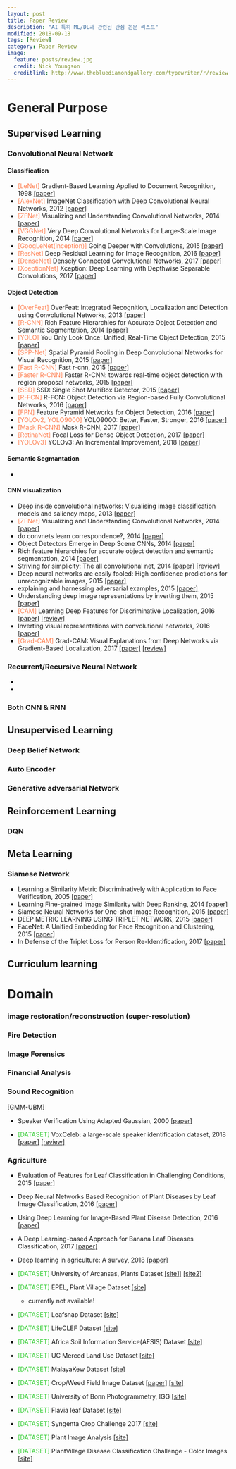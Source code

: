 ```yaml
---
layout: post
title: Paper Review
description: "AI 특히 ML/DL과 관련된 관심 논문 리스트"
modified: 2018-09-18
tags: [Review]
category: Paper Review
image:
  feature: posts/review.jpg
  credit: Nick Youngson
  creditlink: http://www.thebluediamondgallery.com/typewriter/r/review.html
---
```


<style>
:root {
    --main-txt-color: coral;
    --main-txt-datset-color: LimeGreen;
}
</style>

# General Purpose
## Supervised Learning
### Convolutional Neural Network
#### Classification
- <span style="color:var(--main-txt-color)">[LeNet]</span> Gradient-Based Learning Applied to Document Recognition, 1998 [[paper]](http://yann.lecun.com/exdb/publis/pdf/lecun-01a.pdf)
- <span style="color:var(--main-txt-color)">[AlexNet]</span> ImageNet Classification with Deep Convolutional Neural Networks, 2012 [[paper]](http://papers.nips.cc/paper/4824-imagenet-classification-with-deep-convolutional-neural-networks.pdf)
- <span style="color:var(--main-txt-color)">[ZFNet]</span> Visualizing and Understanding Convolutional Networks, 2014 [[paper]](https://arxiv.org/pdf/1311.2901.pdf)
- <span style="color:var(--main-txt-color)">[VGGNet]</span> Very Deep Convolutional Networks for Large-Scale Image Recognition, 2014 [[paper]](https://arxiv.org/pdf/1409.1556.pdf)
- <span style="color:var(--main-txt-color)">[GoogLeNet(inception)]</span> Going Deeper with Convolutions, 2015 [[paper]](https://www.cv-foundation.org/openaccess/content_cvpr_2015/papers/Szegedy_Going_Deeper_With_2015_CVPR_paper.pdf)
- <span style="color:var(--main-txt-color)">[ResNet]</span> Deep Residual Learning for Image Recognition, 2016 [[paper]](https://www.cv-foundation.org/openaccess/content_cvpr_2016/papers/He_Deep_Residual_Learning_CVPR_2016_paper.pdf)
- <span style="color:var(--main-txt-color)">[DenseNet]</span> Densely Connected Convolutional Networks, 2017 [[paper]](http://openaccess.thecvf.com/content_cvpr_2017/papers/Huang_Densely_Connected_Convolutional_CVPR_2017_paper.pdf)
- <span style="color:var(--main-txt-color)">[XceptionNet]</span> Xception: Deep Learning with Depthwise Separable Convolutions, 2017 [[paper]](http://openaccess.thecvf.com/content_cvpr_2017/papers/Chollet_Xception_Deep_Learning_CVPR_2017_paper.pdf)

#### Object Detection
- <span style="color:var(--main-txt-color)">[OverFeat]</span> OverFeat: Integrated Recognition, Localization and Detection using Convolutional Networks, 2013 [[paper]](https://arxiv.org/abs/1312.6229)
- <span style="color:var(--main-txt-color)">[R-CNN]</span> Rich Feature Hierarchies for Accurate Object Detection and Semantic Segmentation, 2014 [[paper]](https://www.cv-foundation.org/openaccess/content_cvpr_2014/papers/Girshick_Rich_Feature_Hierarchies_2014_CVPR_paper.pdf)
- <span style="color:var(--main-txt-color)">[YOLO]</span> You Only Look Once: Unified, Real-Time Object Detection, 2015 [[paper]](https://arxiv.org/pdf/1506.02640.pdf)
- <span style="color:var(--main-txt-color)">[SPP-Net]</span> Spatial Pyramid Pooling in Deep Convolutional Networks for Visual Recognition, 2015 [[paper]](https://ieeexplore.ieee.org/abstract/document/7005506/)
- <span style="color:var(--main-txt-color)">[Fast R-CNN]</span> Fast r-cnn, 2015 [[paper]](https://www.cv-foundation.org/openaccess/content_iccv_2015/papers/Girshick_Fast_R-CNN_ICCV_2015_paper.pdf)
- <span style="color:var(--main-txt-color)">[Faster R-CNN]</span> Faster R-CNN: towards real-time object detection with region proposal networks, 2015 [[paper]](http://papers.nips.cc/paper/5638-faster-r-cnn-towards-real-time-object-detection-with-region-proposal-networks.pdf)
- <span style="color:var(--main-txt-color)">[SSD]</span> SSD: Single Shot MultiBox Detector, 2015 [[paper]](https://arxiv.org/pdf/1512.02325.pdf)
- <span style="color:var(--main-txt-color)">[R-FCN]</span> R-FCN: Object Detection via Region-based Fully Convolutional Networks, 2016 [[paper]](https://arxiv.org/pdf/1605.06409.pdf)
- <span style="color:var(--main-txt-color)">[FPN]</span> Feature Pyramid Networks for Object Detection, 2016 [[paper]](https://arxiv.org/pdf/1612.03144.pdf)
- <span style="color:var(--main-txt-color)">[YOLOv2, YOLO9000]</span> YOLO9000: Better, Faster, Stronger, 2016 [[paper]](https://arxiv.org/pdf/1612.08242.pdf)
- <span style="color:var(--main-txt-color)">[Mask R-CNN]</span> Mask R-CNN, 2017 [[paper]](https://ieeexplore.ieee.org/abstract/document/8237584/)
- <span style="color:var(--main-txt-color)">[RetinaNet]</span> Focal Loss for Dense Object Detection, 2017 [[paper]](https://arxiv.org/pdf/1708.02002.pdf)
- <span style="color:var(--main-txt-color)">[YOLOv3]</span> YOLOv3: An Incremental Improvement, 2018 [[paper]](https://pjreddie.com/media/files/papers/YOLOv3.pdf)

#### Semantic Segmantation
-

#### CNN visualization
- Deep inside convolutional networks: Visualising image classification models and saliency maps, 2013 [[paper]](https://arxiv.org/pdf/1312.6034.pdf)
- <span style="color:var(--main-txt-color)">[ZFNet]</span> Visualizing and Understanding Convolutional Networks, 2014 [[paper]](https://arxiv.org/pdf/1311.2901.pdf)
- do convnets learn correspondence?, 2014 [[paper]](http://papers.nips.cc/paper/5420-do-convnets-learn-correspondence.pdf)
- Object Detectors Emerge in Deep Scene CNNs, 2014 [[paper]](https://arxiv.org/pdf/1412.6856.pdf)
- Rich feature hierarchies for accurate object detection and semantic segmentation, 2014 [[paper]](https://www.cv-foundation.org/openaccess/content_cvpr_2014/papers/Girshick_Rich_Feature_Hierarchies_2014_CVPR_paper.pdf)
- Striving for simplicity: The all convolutional net, 2014 [[paper]](https://arxiv.org/pdf/1412.6806.pdf) [[review]](/cnn%20visualization/All-Convnet/)
- Deep neural networks are easily fooled: High confidence predictions for unrecognizable images, 2015 [[paper]](https://www.cv-foundation.org/openaccess/content_cvpr_2015/papers/Nguyen_Deep_Neural_Networks_2015_CVPR_paper.pdf)
- explaining and harnessing adversarial examples, 2015 [[paper]](https://arxiv.org/pdf/1412.6572.pdf)
- Understanding deep image representations by inverting them, 2015 [[paper]](https://www.cv-foundation.org/openaccess/content_cvpr_2015/papers/Mahendran_Understanding_Deep_Image_2015_CVPR_paper.pdf)
- <span style="color:var(--main-txt-color)">[CAM]</span> Learning Deep Features for Discriminative Localization, 2016 [[paper]](https://www.cv-foundation.org/openaccess/content_cvpr_2016/papers/Zhou_Learning_Deep_Features_CVPR_2016_paper.pdf) [[review]](/cnn%20visualization/CAM/)
- Inverting visual representations with convolutional networks, 2016 [[paper]](https://www.cv-foundation.org/openaccess/content_cvpr_2016/papers/Dosovitskiy_Inverting_Visual_Representations_CVPR_2016_paper.pdf)
- <span style="color:var(--main-txt-color)">[Grad-CAM]</span> Grad-CAM: Visual Explanations from Deep Networks via Gradient-Based Localization, 2017 [[paper]](http://openaccess.thecvf.com/content_ICCV_2017/papers/Selvaraju_Grad-CAM_Visual_Explanations_ICCV_2017_paper.pdf) [[review]](/cnn%20visualization/GradCAM/)

### Recurrent/Recursive Neural Network
-
-

### Both CNN & RNN

## Unsupervised Learning
### Deep Belief Network
### Auto Encoder
### Generative adversarial Network

## Reinforcement Learning
### DQN

## Meta Learning
### Siamese Network
- Learning a Similarity Metric Discriminatively with Application to Face Verification, 2005 [[paper]](http://yann.lecun.com/exdb/publis/pdf/chopra-05.pdf)
- Learning Fine-grained Image Similarity with Deep Ranking, 2014 [[paper]](https://arxiv.org/pdf/1404.4661.pdf)
- Siamese Neural Networks for One-shot Image Recognition, 2015 [[paper]](https://www.cs.cmu.edu/~rsalakhu/papers/oneshot1.pdf)
- DEEP METRIC LEARNING USING TRIPLET NETWORK, 2015 [[paper]](https://arxiv.org/pdf/1412.6622.pdf)
- FaceNet: A Unified Embedding for Face Recognition and Clustering, 2015 [[paper]](https://arxiv.org/pdf/1503.03832.pdf)
- In Defense of the Triplet Loss for Person Re-Identification, 2017 [[paper]](https://arxiv.org/pdf/1703.07737.pdf)

## Curriculum learning


# Domain
### image restoration/reconstruction (super-resolution)
### Fire Detection
### Image Forensics
### Financial Analysis
### Sound Recognition
[GMM-UBM] <br />
- Speaker Verification Using Adapted Gaussian, 2000 [[paper]](http://speech.ee.ntu.edu.tw/previous_version/Speaker%20Verification%20Using%20Adapted%20Gaussain%20Mixture%20Models.pdf) <!--TODO: Review -->


- <span style="color:var(--main-txt-datset-color)">[DATASET]</span> VoxCeleb: a large-scale speaker identification dataset, 2018 [[paper]](https://www.robots.ox.ac.uk/~vgg/publications/2017/Nagrani17/nagrani17.pdf) [[review]](/sound%20recognition/VoxCeleb/)

### Agriculture
- Evaluation of Features for Leaf Classification in Challenging Conditions, 2015 [[paper]](https://ieeexplore.ieee.org/stamp/stamp.jsp?tp=&arnumber=7045965)
- Deep Neural Networks Based Recognition of Plant Diseases by Leaf Image Classification, 2016 [[paper]](https://www.hindawi.com/journals/cin/2016/3289801/abs/)
- Using Deep Learning for Image-Based Plant Disease Detection, 2016 [[paper]](https://arxiv.org/ftp/arxiv/papers/1604/1604.03169.pdf)
- A Deep Learning-based Approach for Banana Leaf Diseases Classification, 2017 [[paper]](http://btw2017.informatik.uni-stuttgart.de/slidesandpapers/E1-10/paper_web.pdf)


- Deep learning in agriculture: A survey, 2018 [[paper]](https://reader.elsevier.com/reader/sd/pii/S0168169917308803?token=02BFEA0B3D0F7C34BDA46E7C9E8B866AF2CB401526D908DA60CF0EE228E1FE977C9BC95E37F2E5CD779C196671C3C080)

- <span style="color:var(--main-txt-datset-color)">[DATASET]</span> University of Arcansas, Plants Dataset [[site1]](https://plants.uaex.edu/herbicide/) [[site2]](https://www.uaex.edu/yard-garden/resource-library/diseases/)
- <span style="color:var(--main-txt-datset-color)">[DATASET]</span> EPEL, Plant Village Dataset [[site]](https://plantvillage.psu.edu/)
    + currently not available!
- <span style="color:var(--main-txt-datset-color)">[DATASET]</span> Leafsnap Dataset [[site]](http://leafsnap.com/dataset/)
- <span style="color:var(--main-txt-datset-color)">[DATASET]</span> LifeCLEF Dataset [[site]](https://www.imageclef.org/2014/lifeclef/plant)
- <span style="color:var(--main-txt-datset-color)">[DATASET]</span> Africa Soil Information Service(AFSIS) Dataset [[site]](http://africasoils.net/services/data/)
- <span style="color:var(--main-txt-datset-color)">[DATASET]</span> UC Merced Land Use Dataset [[site]](http://weegee.vision.ucmerced.edu/datasets/landuse.html)
- <span style="color:var(--main-txt-datset-color)">[DATASET]</span> MalayaKew Dataset [[site]](http://web.fsktm.um.edu.my/~cschan/downloads_MKLeaf_dataset.html)
- <span style="color:var(--main-txt-datset-color)">[DATASET]</span> Crop/Weed Field Image Dataset [[paper]](https://pdfs.semanticscholar.org/58a0/9b1351ddb447e6abdede7233a4794d538155.pdf) [[site]](https://github.com/cwfid/dataset)
- <span style="color:var(--main-txt-datset-color)">[DATASET]</span> University of Bonn Photogrammetry, IGG [[site]](http://www.ipb.uni-bonn.de/data/)
- <span style="color:var(--main-txt-datset-color)">[DATASET]</span> Flavia leaf Dataset [[site]](http://flavia.sourceforge.net/)
- <span style="color:var(--main-txt-datset-color)">[DATASET]</span> Syngenta Crop Challenge 2017 [[site]](https://www.ideaconnection.com/syngenta-crop-challenge/challenge.php)
- <span style="color:var(--main-txt-datset-color)">[DATASET]</span> Plant Image Analysis [[site]](https://www.plant-image-analysis.org/dataset)
- <span style="color:var(--main-txt-datset-color)">[DATASET]</span> PlantVillage Disease Classification Challenge - Color Images [[site]](https://zenodo.org/record/1204914#.W6CpEKYzb-g)